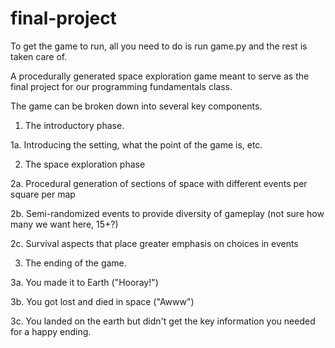# final-project

To get the game to run, all you need to do is run game.py and the rest is taken care of. 


A procedurally generated space exploration game meant to serve as the final project for our programming fundamentals class.

The game can be broken down into several key components. 

1. The introductory phase.

  1a. Introducing the setting, what the point of the game is, etc. 
  
2. The space exploration phase

  2a. Procedural generation of sections of space with different events per square per map

  2b. Semi-randomized events to provide diversity of gameplay (not sure how many we want here, 15+?)
        
  2c. Survival aspects that place greater emphasis on choices in events
  
3. The ending of the game.

  3a. You made it to Earth ("Hooray!")
  
  3b. You got lost and died in space ("Awww")
  
  3c. You landed on the earth but didn't get the key information you needed for a happy ending. 
  
